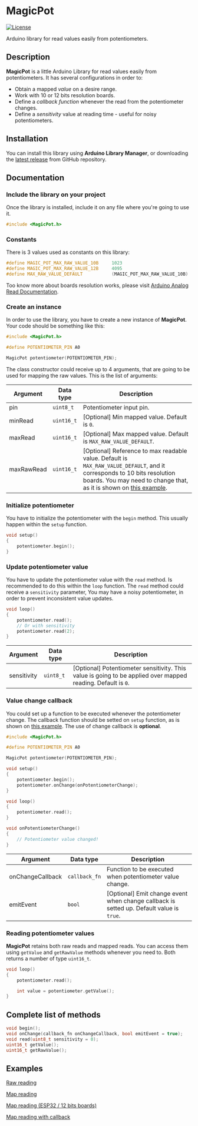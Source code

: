 # MagicPot
[![License](https://img.shields.io/badge/license-MIT%20License-blue.svg)](http://doge.mit-license.org)

Arduino library for read values easily from potentiometers.


## Description
**MagicPot** is a little Arduino Library for read values easily from potentiometers. It has several configurations in order to:
* Obtain a mapped *value* on a desire range.
* Work with 10 or 12 bits resolution boards.
* Define a *callback function* whenever the read from the potentiometer changes.
* Define a *sensitivity* value at reading time - useful for noisy potentiometers.



## Installation
You can install this library using **Arduino Library Manager**, or downloading the [latest release](https://github.com/francobasaglia/MagicPot/releases) from GitHub repository.



## Documentation
### Include the library on your project
Once the library is installed, include it on any file where you're going to use it.

```cpp
#include <MagicPot.h>
```


### Constants
There is 3 values used as constants on this library:
```cpp
#define MAGIC_POT_MAX_RAW_VALUE_10B     1023
#define MAGIC_POT_MAX_RAW_VALUE_12B     4095
#define MAX_RAW_VALUE_DEFAULT           (MAGIC_POT_MAX_RAW_VALUE_10B)
```

Too know more about boards resolution works, please visit [Arduino Analog Read Documentation](https://www.arduino.cc/reference/en/language/functions/analog-io/analogread/).


### Create an instance
In order to use the library, you have to create a new instance of **MagicPot**. Your code should be something like this:

```cpp
#include <MagicPot.h>

#define POTENTIOMETER_PIN A0

MagicPot potentiometer(POTENTIOMETER_PIN);
```

The class constructor could receive up to 4 arguments, that are going to be used for mapping the raw values. This is the list of arguments:

| Argument | Data type | Description |
|-|-|-|
| pin | `uint8_t` | Potentiometer input pin. |
| minRead | `uint16_t` | [Optional] Min mapped value. Default is `0`. |
| maxRead | `uint16_t` | [Optional] Max mapped value. Default is `MAX_RAW_VALUE_DEFAULT`. |
| maxRawRead | `uint16_t` | [Optional] Reference to max readable value. Default is `MAX_RAW_VALUE_DEFAULT`, and it corresponds to 10 bits resolution boards. You may need to change that, as it is shown on [this example]((https://github.com/francobasaglia/MagicPot/blob/main/examples/MapReading_ESP32/MapReading_ESP32.ino)). |


### Initialize potentiometer
You have to initialize the potentiometer with the `begin` method. This usually happen within the `setup` function.

```cpp
void setup()
{
    potentiometer.begin();
}
```


### Update potentiometer value
You have to update the potentiometer value with the `read` method. Is recommended to do this within the `loop` function.
The `read` method could receive a `sensitivity` parameter, You may have a noisy potentiometer, in order to prevent inconsistent value updates.

```cpp
void loop()
{
    potentiometer.read();
    // Or with sensitivity
    potentiometer.read(2);
}
```

| Argument | Data type | Description |
|-|-|-|
| sensitivity | `uint8_t` | [Optional] Potentiometer sensitivity. This value is going to be applied over mapped reading. Default is `0`. |


### Value change callback
You could set up a function to be executed whenever the potentiometer change.
The callback function should be setted on `setup` function, as is shown on [this example](https://github.com/francobasaglia/MagicPot/blob/main/examples/MapReadingAndCallback/MapReadingAndCallback.ino).
The use of change callback is **optional**.

```cpp
#include <MagicPot.h>

#define POTENTIOMETER_PIN A0

MagicPot potentiometer(POTENTIOMETER_PIN);

void setup()
{
    potentiometer.begin();
    potentiometer.onChange(onPotentiometerChange);
}

void loop()
{
    potentiometer.read();
}

void onPotentiometerChange()
{
    // Potentiometer value changed!
}
```

| Argument | Data type | Description |
|-|-|-|
| onChangeCallback | `callback_fn` | Function to be executed when potentiometer value change. |
| emitEvent | `bool` | [Optional] Emit change event when change callback is setted up. Default value is `true`. |

### Reading potentiometer values
**MagicPot** retains both raw reads and mapped reads. You can access them using `getValue` and `getRawValue` methods whenever you need to. Both returns a number of type `uint16_t`.

```cpp
void loop()
{
    potentiometer.read();

    int value = potentiometer.getValue();
}
```



## Complete list of methods
```cpp
void begin();
void onChange(callback_fn onChangeCallback, bool emitEvent = true);
void read(uint8_t sensitivity = 0);
uint16_t getValue();
uint16_t getRawValue();
```



## Examples
[Raw reading](https://github.com/francobasaglia/MagicPot/blob/main/examples/RawReading/RawReading.ino)

[Map reading](https://github.com/francobasaglia/MagicPot/blob/main/examples/MapReading/MapReading.ino)

[Map reading (ESP32 / 12 bits boards)](https://github.com/francobasaglia/MagicPot/blob/main/examples/MapReading_ESP32/MapReading_ESP32.ino)

[Map reading with callback](https://github.com/francobasaglia/MagicPot/blob/main/examples/MapReadingAndCallback/MapReadingAndCallback.ino)
